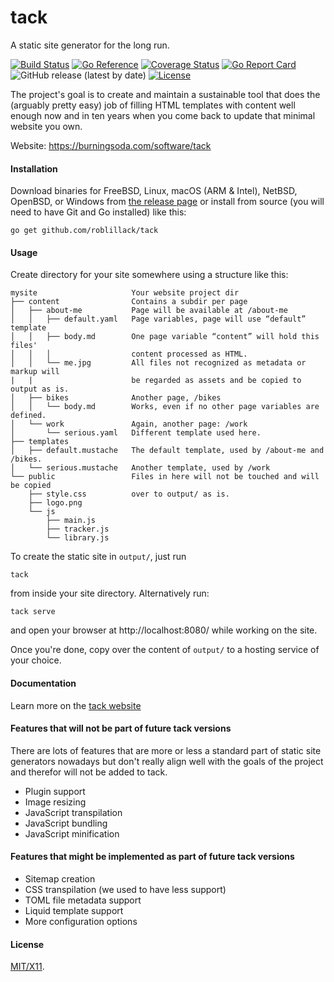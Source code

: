 # tack

A static site generator for the long run.

[![Build Status](https://github.com/roblillack/tack/actions/workflows/go.yml/badge.svg)](https://github.com/roblillack/tack/actions/workflows/go.yml)
[![Go Reference](https://pkg.go.dev/badge/github.com/roblillack/tack.svg)](https://pkg.go.dev/github.com/roblillack/tack)
[![Coverage Status](https://coveralls.io/repos/github/roblillack/tack/badge.svg)](https://coveralls.io/github/roblillack/tack)
[![Go Report Card](https://goreportcard.com/badge/github.com/roblillack/tack)](https://goreportcard.com/report/github.com/roblillack/tack)
![GitHub release (latest by date)](https://img.shields.io/github/v/release/roblillack/tack?label=latest%20version)
[![License](https://img.shields.io/badge/license-MIT-blue.svg)](LICENSE)

The project's goal is to create and maintain a sustainable tool that does the
(arguably pretty easy) job of filling HTML templates with content well enough
now and in ten years when you come back to update that minimal website you own.

Website: https://burningsoda.com/software/tack

#### Installation

Download binaries for FreeBSD, Linux, macOS (ARM & Intel), NetBSD, OpenBSD, or Windows from [the release page](https://github.com/roblillack/tack/releases) or install from source (you will need to have Git and Go installed) like this:

```
go get github.com/roblillack/tack
```

#### Usage

Create directory for your site somewhere using a structure like this:

```
mysite                     Your website project dir
├── content                Contains a subdir per page
│   ├── about-me           Page will be available at /about-me
│   │   ├── default.yaml   Page variables, page will use “default” template
│   │   ├── body.md        One page variable “content” will hold this files'
│   │   │                  content processed as HTML.
│   │   └── me.jpg         All files not recognized as metadata or markup will
|   |                      be regarded as assets and be copied to output as is.
│   ├── bikes              Another page, /bikes
│   │   └── body.md        Works, even if no other page variables are defined.
│   └── work               Again, another page: /work
│       └── serious.yaml   Different template used here.
├── templates
│   ├── default.mustache   The default template, used by /about-me and /bikes.
│   └── serious.mustache   Another template, used by /work
└── public                 Files in here will not be touched and will be copied
    ├── style.css          over to output/ as is.
    ├── logo.png
    └── js
        ├── main.js
        ├── tracker.js
        └── library.js
```

To create the static site in `output/`, just run

```
tack
```

from inside your site directory. Alternatively run:

```
tack serve
```

and open your browser at http://localhost:8080/ while working on the site.

Once you're done, copy over the content of `output/` to a hosting service of your choice.

#### Documentation

Learn more on the [tack website](https://burningsoda.com/software/tack)

#### Features that will not be part of future tack versions

There are lots of features that are more or less a standard part of static site
generators nowadays but don't really align well with the goals of the project and
therefor will not be added to tack.

- Plugin support
- Image resizing
- JavaScript transpilation
- JavaScript bundling
- JavaScript minification

#### Features that might be implemented as part of future tack versions

- Sitemap creation
- CSS transpilation (we used to have less support)
- TOML file metadata support
- Liquid template support
- More configuration options

#### License

[MIT/X11](https://github.com/roblillack/tack/blob/master/LICENSE).
